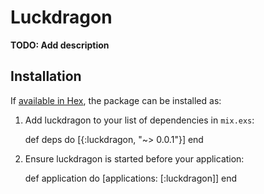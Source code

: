 # Luckdragon

**TODO: Add description**

## Installation

If [available in Hex](https://hex.pm/docs/publish), the package can be installed as:

  1. Add luckdragon to your list of dependencies in `mix.exs`:

        def deps do
          [{:luckdragon, "~> 0.0.1"}]
        end

  2. Ensure luckdragon is started before your application:

        def application do
          [applications: [:luckdragon]]
        end

